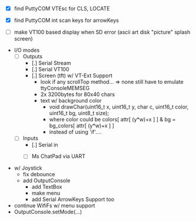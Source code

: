  - [x] find PuttyCOM VTEsc for CLS, LOCATE
 - [x] find PuttyCOM int scan keys for arrowKeys

 - [ ] make VT100 based display when SD error (ascii art disk "picture"
   splash screen)

 - I/O modes
   - [ ] Outputs
     - [.] Serial Stream
     - [.] Serial VT100
     - [.] Screen (tft) w/ VT-Ext Support
       - look if any scrollTop method... => none still have to emulate ttyConsoleMEMSEG
       - 2x 3200bytes for 80x40 chars
       - text w/ background color
         - void drawChar(uint16_t x, uint16_t y, char c, uint16_t color, uint16_t bg, uint8_t size);
         - where color could be colors[ attr[ (y\*w)+x ] ] & bg = bg_colors[ attr[ (y*w)+x ] ]
         - instead of using 'if'....
   - [ ] Inputs
     - [.] Serial in
     - [ ] Ms ChatPad via UART


 - w/ Joystick
    - fix debounce
    - add OutputConsole
      - add TextBox
      - make menu
      - add Serial ArrowKeys Support too
 - continue WifiFs w/ menu support
 - OutputConsole.setMode(...)